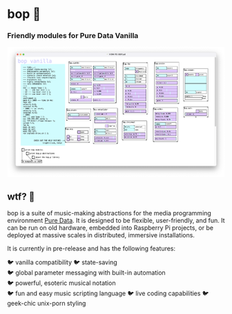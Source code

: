 # bop 🐤

### Friendly modules for Pure Data Vanilla

![bop screenshot](screenshot.bop.png)

## wtf? 🦜 
bop is a suite of music-making abstractions for the media programming environment [Pure Data](puredata.info/).  It is designed to be flexible, user-friendly, and fun.  It can be run on old hardware, embedded into Raspberry Pi projects, or be deployed at massive scales in distributed, immersive installations.

It is currently in pre-release and has the following features:

🐦 vanilla compatibility
🐦 state-saving  
🐦 global parameter messaging with built-in automation  
🐦 powerful, esoteric musical notation  
🐦 fun and easy music scripting language 
🐦 live coding capabilities
🐦 geek-chic unix-porn styling 